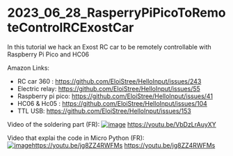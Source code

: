 # 2023_06_28_RasperryPiPicoToRemoteControlRCExostCar
In this tutorial we hack an Exost RC car to be remotely controllable with Raspberry Pi Pico and HC06

Amazon Links:
- RC car 360 : https://github.com/EloiStree/HelloInput/issues/243
- Electric relay: https://github.com/EloiStree/HelloInput/issues/55
- Raspberry pi pico: https://github.com/EloiStree/HelloInput/issues/41
- HC06 & Hc05 : https://github.com/EloiStree/HelloInput/issues/104
- TTL USB: https://github.com/EloiStree/HelloInput/issues/153

Video of the soldering part (FR):
[![image](https://github.com/EloiStree/2023_06_28_RasperryPiPicoToRemoteControlRCExostCar/assets/20149493/b0cc556c-2f16-4993-8eb1-ba6004612ff0)](https://youtu.be/VbDzLrAuyXY)
https://youtu.be/VbDzLrAuyXY


Video that explai the code in Micro Python (FR):  
[![image](https://github.com/EloiStree/2023_06_28_RasperryPiPicoToRemoteControlRCExostCar/assets/20149493/fd20f723-ad52-42d3-897c-6ad74902bf8c)](https://youtu.be/jg8ZZ4RWFMs)https://youtu.be/jg8ZZ4RWFMs
https://youtu.be/jg8ZZ4RWFMs  
